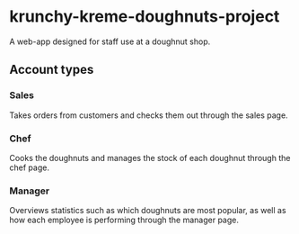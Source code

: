 # krunchy-kreme-doughnuts-project

A web-app designed for staff use at a doughnut shop.


## Account types
### Sales
Takes orders from customers and checks them out through the sales page.

### Chef
Cooks the doughnuts and manages the stock of each doughnut through the chef page.

### Manager
Overviews statistics such as which doughnuts are most popular, as well as how each employee is performing through the manager page.
